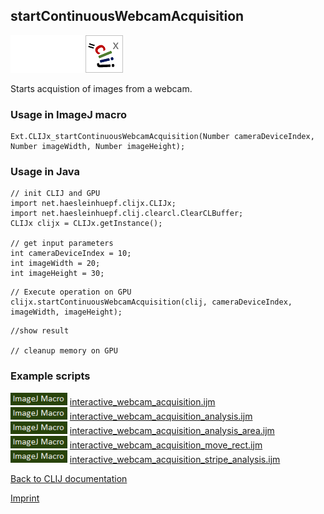## startContinuousWebcamAcquisition
<img src="images/mini_empty_logo.png"/><img src="images/mini_empty_logo.png"/><img src="images/mini_clijx_logo.png"/>

Starts acquistion of images from a webcam.

### Usage in ImageJ macro
```
Ext.CLIJx_startContinuousWebcamAcquisition(Number cameraDeviceIndex, Number imageWidth, Number imageHeight);
```


### Usage in Java
```
// init CLIJ and GPU
import net.haesleinhuepf.clijx.CLIJx;
import net.haesleinhuepf.clij.clearcl.ClearCLBuffer;
CLIJx clijx = CLIJx.getInstance();

// get input parameters
int cameraDeviceIndex = 10;
int imageWidth = 20;
int imageHeight = 30;
```

```
// Execute operation on GPU
clijx.startContinuousWebcamAcquisition(clij, cameraDeviceIndex, imageWidth, imageHeight);
```

```
//show result

// cleanup memory on GPU
```




### Example scripts
<a href="https://github.com/clij/clij2-docs/blob/master/src/main/macro/interactive_webcam_acquisition.ijm"><img src="images/language_macro.png" height="20"/></a> [interactive_webcam_acquisition.ijm](https://github.com/clij/clij2-docs/blob/master/src/main/macro/interactive_webcam_acquisition.ijm)  
<a href="https://github.com/clij/clij2-docs/blob/master/src/main/macro/interactive_webcam_acquisition_analysis.ijm"><img src="images/language_macro.png" height="20"/></a> [interactive_webcam_acquisition_analysis.ijm](https://github.com/clij/clij2-docs/blob/master/src/main/macro/interactive_webcam_acquisition_analysis.ijm)  
<a href="https://github.com/clij/clij2-docs/blob/master/src/main/macro/interactive_webcam_acquisition_analysis_area.ijm"><img src="images/language_macro.png" height="20"/></a> [interactive_webcam_acquisition_analysis_area.ijm](https://github.com/clij/clij2-docs/blob/master/src/main/macro/interactive_webcam_acquisition_analysis_area.ijm)  
<a href="https://github.com/clij/clij2-docs/blob/master/src/main/macro/interactive_webcam_acquisition_move_rect.ijm"><img src="images/language_macro.png" height="20"/></a> [interactive_webcam_acquisition_move_rect.ijm](https://github.com/clij/clij2-docs/blob/master/src/main/macro/interactive_webcam_acquisition_move_rect.ijm)  
<a href="https://github.com/clij/clij2-docs/blob/master/src/main/macro/interactive_webcam_acquisition_stripe_analysis.ijm"><img src="images/language_macro.png" height="20"/></a> [interactive_webcam_acquisition_stripe_analysis.ijm](https://github.com/clij/clij2-docs/blob/master/src/main/macro/interactive_webcam_acquisition_stripe_analysis.ijm)  


[Back to CLIJ documentation](https://clij.github.io/)

[Imprint](https://clij.github.io/imprint)
